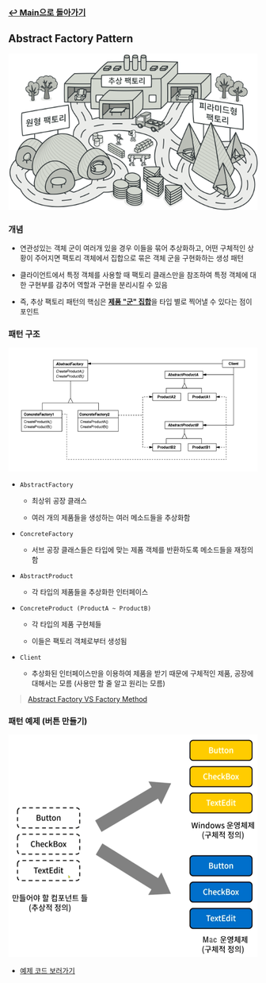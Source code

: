 ### [↩︎ Main으로 돌아가기](../../README.md)

## Abstract Factory Pattern

![abstract_factory](../../image/refactoring-guru/abstract-factory.png)

### 개념

- 연관성있는 객체 군이 여러개 있을 경우 이들을 묶어 추상화하고, 어떤 구체적인 상황이 주어지면 팩토리 객체에서 집합으로 묶은 객체 군을 구현화하는 생성 패턴

- 클라이언트에서 특정 객체를 사용할 때 팩토리 클래스만을 참조하여 특정 객체에 대한 구현부를 감추어 역할과 구현을 분리시킬 수 있음

- 즉, 추상 팩토리 패턴의 핵심은 <b><u>제품 "군" 집합</u></b>을 타입 별로 찍어낼 수 있다는 점이 포인트

### 패턴 구조

![abstract_factory](../../image/structure/abstract_factory.png)

- `AbstractFactory`

  - 최상위 공장 클래스

  - 여러 개의 제품들을 생성하는 여러 메소드들을 추상화함

- `ConcreteFactory`

  - 서브 공장 클래스들은 타입에 맞는 제품 객체를 반환하도록 메소드들을 재정의함

- `AbstractProduct`

  - 각 타입의 제품들을 추상화한 인터페이스

- `ConcreteProduct (ProductA ~ ProductB)`

  - 각 타입의 제품 구현체들

  - 이들은 팩토리 객체로부터 생성됨

- `Client`

  - 추상화된 인터페이스만을 이용하여 제품을 받기 때문에 구체적인 제품, 공장에 대해서는 모름 (사용만 할 줄 알고 원리는 모름)

> [Abstract Factory VS Factory Method](../AbstractVSFactoryMethod/README.md)

### 패턴 예제 (버튼 만들기)

![abstract_factory_example](../../image/example/abstract_factory_example.png)

- [예제 코드 보러가기](../AbstractVSFactoryMethod/ButtonExample/)
